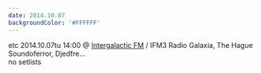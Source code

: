 ```yaml
---
date: 2014.10.07
backgroundColor: '#FFFFFF'
---
```


etc 2014.10.07tu 14:00 @ [Intergalactic FM](http://www.intergalacticfm.com/) / IFM3 Radio Galaxia, The Hague  
Soundoferror, Djedfre...  
no setlists